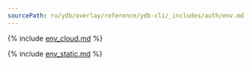 ```yaml
---
sourcePath: ru/ydb/overlay/reference/ydb-cli/_includes/auth/env.md
---
```

{% include [env_cloud.md](env_cloud.md) %}

{% include [env_static.md](env_static.md) %}